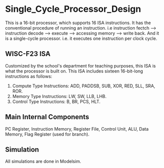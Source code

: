 ﻿# **Single_Cycle_Processor_Design**
This is a 16-bit processor, which supports 16 ISA instructions. It has the conventional procedure of running an instruction. i.e instruction fectch --> instruction decode --> execute --> accessing memory --> write back. And it is a single-cycle processor. i.e. it executes one instruction per clock cycle.

## WISC-F23 ISA ##
Customized by the school's department for teaching purposes, this ISA is what the processor is built on. This ISA includes sixteen 16-bit-long instructions as follows:

1. Compute Type Instructions: ADD, PADDSB, SUB, XOR, RED, SLL, SRA, ROR.
2. Memory Type Instructions:  LW, SW, LLB, LHB.
3. Control Type Instructions: B, BR, PCS, HLT.

## Main Internal Components ##
PC Register, Instruction Memory, Register File, Control Unit, ALU, Data Memory, Flag Register (used for branch).

## Simulation ##
All simulations are done in Modelsim.
